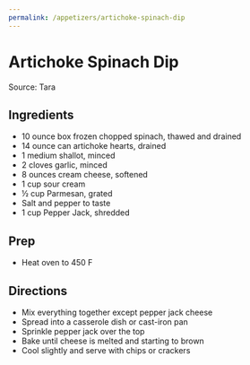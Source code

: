```yaml
---
permalink: /appetizers/artichoke-spinach-dip
---
```

# Artichoke Spinach Dip

Source: Tara

## Ingredients

- 10 ounce box frozen chopped spinach, thawed and drained
- 14 ounce can artichoke hearts, drained
- 1 medium shallot, minced
- 2 cloves garlic, minced
- 8 ounces cream cheese, softened
- 1 cup sour cream
- ½ cup Parmesan, grated
- Salt and pepper to taste
- 1 cup Pepper Jack, shredded

## Prep

- Heat oven to 450 F

## Directions

- Mix everything together except pepper jack cheese
- Spread into a casserole dish or cast-iron pan
- Sprinkle pepper jack over the top
- Bake until cheese is melted and starting to brown
- Cool slightly and serve with chips or crackers
